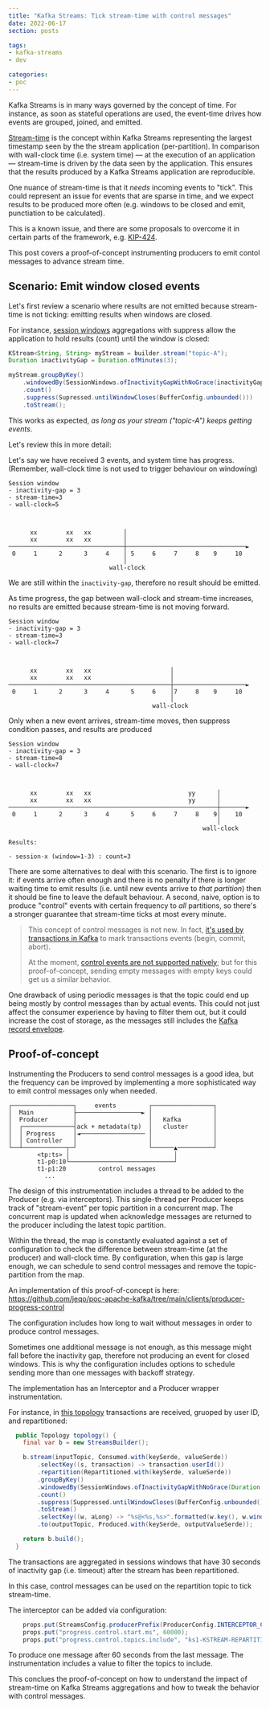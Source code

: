 ```yaml
---
title: "Kafka Streams: Tick stream-time with control messages"
date: 2022-06-17
section: posts

tags:
- kafka-streams
- dev

categories:
- poc
---
```


Kafka Streams is in many ways governed by the concept of time.
For instance, as soon as stateful operations are used, the event-time drives how events are grouped, joined, and emitted.

[Stream-time](https://developer.confluent.io/learn-kafka/kafka-streams/time-concepts/#stream-time) 
is the concept within Kafka Streams representing the largest timestamp seen by the the stream application (per-partition).
In comparison with wall-clock time (i.e. system time) — at the execution of an application — stream-time is driven by the data seen by the application.
This ensures that the results produced by a Kafka Streams application are reproducible.

One nuance of stream-time is that it _needs_ incoming events to "tick".
This could represent an issue for events that are sparse in time, and we expect results to be produced more often (e.g. windows to be closed and emit, punctiation to be calculated).

This is a known issue, and there are some proposals to overcome it in certain parts of the framework, 
e.g. [KIP-424](https://cwiki.apache.org/confluence/display/KAFKA/KIP-424%3A+Allow+suppression+of+intermediate+events+based+on+wall+clock+time).

This post covers a proof-of-concept instrumenting producers to emit contol messages to advance stream time.

<!--more-->

## Scenario: Emit window closed events

Let's first review a scenario where results are not emitted because stream-time is not ticking: emitting results when windows are closed.

For instance,
[session windows](https://developer.confluent.io/learn-kafka/kafka-streams/windowing/#session) aggregations with suppress
allow the application to hold results (count) until the window is closed:

```java
KStream<String, String> myStream = builder.stream("topic-A");
Duration inactivityGap = Duration.ofMinutes(3);

myStream.groupByKey()
    .windowedBy(SessionWindows.ofInactivityGapWithNoGrace(inactivityGap))
    .count()
    .suppress(Supressed.untilWindowCloses(BufferConfig.unbounded()))
    .toStream();
```

This works as expected, _as long as your stream ("topic-A") keeps getting events_.

Let's review this in more detail:

Let's say we have received 3 events, and system time has progress.
(Remember, wall-clock time is not used to trigger behaviour on windowing)


```
Session window
- inactivity-gap = 3
- stream-time=3
- wall-clock=5



      xx        xx   xx         │
      xx        xx   xx         │
────────────────────────────────┼─────────────────────────────────►
 0     1      2      3     4    │ 5     6     7     8    9     10
                                │
                            wall-clock
```

We are still within the `inactivity-gap`, therefore no result should be emitted.

As time progress, the gap between wall-clock and stream-time increases, no results are emitted because stream-time is not moving forward.

```
Session window
- inactivity-gap = 3
- stream-time=3
- wall-clock=7



      xx        xx   xx                      │
      xx        xx   xx                      │
─────────────────────────────────────────────┼────────────────────►
 0     1      2      3     4      5     6    │7     8    9     10
                                             │
                                        wall-clock
```

Only when a new event arrives, stream-time moves, then suppress condition passes, and results are produced


```
Session window
- inactivity-gap = 3
- stream-time=8
- wall-clock=7



      xx        xx   xx                           yy      │
      xx        xx   xx                           yy      │
──────────────────────────────────────────────────────────┼───────►
 0     1      2      3     4      5     6     7     8    9│    10
                                                          │
                                                      wall-clock

Results:

- session-x (window=1-3) : count=3

```

There are some alternatives to deal with this scenario.
The first is to ignore it: if events arrive often enough and there is no penalty if there is longer waiting time to emit results (i.e. until new events arrive to _that partition_) then it should be fine to leave the default behaviour.
A second, naive, option is to produce "control" events with certain frequency to _all_ partitions, so there's a stronger guarantee that stream-time ticks at most every minute.

> This concept of control messages is not new.
> In fact, [it's used by transactions in Kafka](https://cwiki.apache.org/confluence/display/KAFKA/Transactional+Messaging+in+Kafka)
> to mark transactions events (begin, commit, abort).
>
> At the moment, [control events are not supported natively](https://issues.apache.org/jira/browse/KAFKA-1639);
>but for this proof-of-concept, sending empty messages with empty keys could get us a similar behavior.

One drawback of using periodic messages is that the topic could end up being mostly by control messages than by actual events.
This could not just affect the consumer experience by having to filter them out,
but it could increase the cost of storage, 
as the messages still includes the [Kafka record envelope](https://kafka.apache.org/documentation/#messageformat).

## Proof-of-concept

Instrumenting the Producers to send control messages is a good idea, 
but the frequency can be improved by implementing a more sophisticated way to emit control messages only when needed.

```
┌─────────────────┐     events         ┌─────────────────┐
│  Main           ├──────────────────► │                 │
│  Producer       │                    │   Kafka         │
│  ┌──────────────┤ack + metadata(tp)  │   cluster       │
│  │ Progress     │◄────────────────── │                 │
│  │ Controller   │                    │                 │
└──┴────────────┬─┘                    └──────▲──────────┘
        <tp:ts> │                             │
        t1-p0:10└─────────────────────────────┘
        t1-p1:20         control messages
          ...
```

The design of this instrumentation includes a thread to be added to the Producer (e.g. via interceptors).
This single-thread per Producer keeps track of "stream-event" per topic partition in a concurrent map.
The concurrent map is updated when acknowledge messages are returned to the producer including the latest topic partition.

Within the thread, the map is constantly evaluated against a set of configuration to check the difference between stream-time (at the producer) and wall-clock time.
By configuration, when this gap is large enough, we can schedule to send control messages and remove the topic-partition from the map.

An implementation of this proof-of-concept is here: <https://github.com/jeqo/poc-apache-kafka/tree/main/clients/producer-progress-control>

The configuration includes how long to wait without messages in order to produce control messages.

Sometimes one additional message is not enough, as this message might fall before the inactivity gap, therefore not producing an event for closed windows. This is why the configuration includes options to schedule sending more than one messages with backoff strategy.

The implementation has an Interceptor and a Producer wrapper instrumentation. 

For instance, in [this topology](https://github.com/jeqo/poc-apache-kafka/blob/a67dbc5205d5ee9a9e5e996778784c7cf13ba74a/streams/examples/src/main/java/poc/stateless/StatefulSessionWindowWithSuppress.java) transactions are received, gruoped by user ID, and repartitioned:

```java
  public Topology topology() {
    final var b = new StreamsBuilder();

    b.stream(inputTopic, Consumed.with(keySerde, valueSerde))
        .selectKey((s, transaction) -> transaction.userId())
        .repartition(Repartitioned.with(keySerde, valueSerde))
        .groupByKey()
        .windowedBy(SessionWindows.ofInactivityGapWithNoGrace(Duration.ofSeconds(30)))
        .count()
        .suppress(Suppressed.untilWindowCloses(BufferConfig.unbounded()))
        .toStream()
        .selectKey((w, aLong) -> "%s@<%s,%s>".formatted(w.key(), w.window().start(), w.window().endTime()))
        .to(outputTopic, Produced.with(keySerde, outputValueSerde));

    return b.build();
  }

```

The transactions are aggregated in sessions windows that have 30 seconds of inactivity gap (i.e. timeout) after the stream has been repartitioned.

In this case, control messages can be used on the repartition topic to tick stream-time.

The interceptor can be added via configuration:

```java
    props.put(StreamsConfig.producerPrefix(ProducerConfig.INTERCEPTOR_CLASSES_CONFIG), ProgressControlInterceptor.class.getName());
    props.put("progress.control.start.ms", 60000);
    props.put("progress.control.topics.include", "ks1-KSTREAM-REPARTITION-0000000002-repartition");
```

To produce one message after 60 seconds from the last message.
The instrumentation includes a value to filter the topics to include.

This conclues the proof-of-concept on how to understand the impact of stream-time on Kafka Streams aggregations and how to tweak the behavior with control messages.

